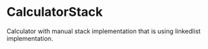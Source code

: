 # CalculatorStack
Calculator with manual stack implementation that is using linkedlist implementation.
